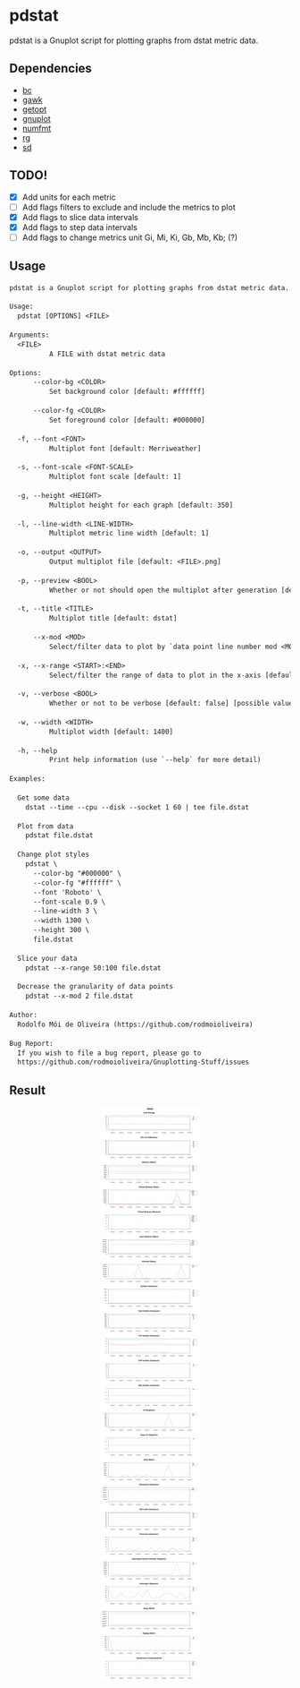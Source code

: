 # pdstat

pdstat is a Gnuplot script for plotting graphs from dstat metric data.

## Dependencies

  - [bc](https://linux.die.net/man/1/bc)
  - [gawk](https://www.gnu.org/software/gawk/)
  - [getopt](https://man7.org/linux/man-pages/man3/getopt.3.html)
  - [gnuplot](http://www.gnuplot.info/)
  - [numfmt](https://man7.org/linux/man-pages/man1/numfmt.1.html)
  - [rg](https://github.com/BurntSushi/ripgrep)
  - [sd](https://github.com/chmln/sd)

## TODO!

- [x] Add units for each metric
- [ ] Add flags filters to exclude and include the metrics to plot
- [x] Add flags to slice data intervals
- [x] Add flags to step data intervals
- [ ] Add flags to change metrics unit Gi, Mi, Ki, Gb, Mb, Kb; (?)

## Usage

```txt
pdstat is a Gnuplot script for plotting graphs from dstat metric data.

Usage:
  pdstat [OPTIONS] <FILE>

Arguments:
  <FILE>
          A FILE with dstat metric data

Options:
      --color-bg <COLOR>
          Set background color [default: #ffffff]

      --color-fg <COLOR>
          Set foreground color [default: #000000]

  -f, --font <FONT>
          Multiplot font [default: Merriweather]

  -s, --font-scale <FONT-SCALE>
          Multiplot font scale [default: 1]

  -g, --height <HEIGHT>
          Multiplot height for each graph [default: 350]

  -l, --line-width <LINE-WIDTH>
          Multiplot metric line width [default: 1]

  -o, --output <OUTPUT>
          Output multiplot file [default: <FILE>.png]

  -p, --preview <BOOL>
          Whether or not should open the multiplot after generation [default: true] [possible values: true, false]

  -t, --title <TITLE>
          Multiplot title [default: dstat]

      --x-mod <MOD>
          Select/filter data to plot by `data point line number mod <MOD> == 0` in the x-axis [default: 1]

  -x, --x-range <START>:<END>
          Select/filter the range of data to plot in the x-axis [default: '0:100']

  -v, --verbose <BOOL>
          Whether or not to be verbose [default: false] [possible values: true, false]

  -w, --width <WIDTH>
          Multiplot width [default: 1400]

  -h, --help
          Print help information (use `--help` for more detail)

Examples:

  Get some data
    dstat --time --cpu --disk --socket 1 60 | tee file.dstat

  Plot from data
    pdstat file.dstat

  Change plot styles
    pdstat \
      --color-bg "#000000" \
      --color-fg "#ffffff" \
      --font 'Roboto' \
      --font-scale 0.9 \
      --line-width 3 \
      --width 1300 \
      --height 300 \
      file.dstat

  Slice your data
    pdstat --x-range 50:100 file.dstat

  Decrease the granularity of data points
    pdstat --x-mod 2 file.dstat

Author:
  Rodolfo Mói de Oliveira (https://github.com/rodmoioliveira)

Bug Report:
  If you wish to file a bug report, please go to
  https://github.com/rodmoioliveira/Gnuplotting-Stuff/issues
```

## Result

<p align="center">
  <img src="https://github.com/rodmoioliveira/Gnuplotting-Stuff/blob/main/dstat/plot/tee/dstat/default/all.png ">
</p>

